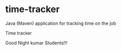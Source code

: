 # time-tracker
Java (Maven) application for tracking time on the job

Time tracker

Good Night kumar Students!!!

